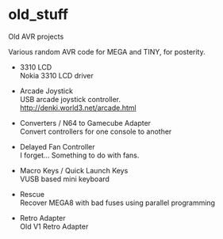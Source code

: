 # old_stuff
Old AVR projects

Various random AVR code for MEGA and TINY, for posterity.

- 3310 LCD  
Nokia 3310 LCD driver

- Arcade Joystick  
USB arcade joystick controller.  
http://denki.world3.net/arcade.html

- Converters / N64 to Gamecube Adapter  
Convert controllers for one console to another

- Delayed Fan Controller  
I forget... Something to do with fans.

- Macro Keys / Quick Launch Keys  
VUSB based mini keyboard

- Rescue  
Recover MEGA8 with bad fuses using parallel programming

- Retro Adapter  
Old V1 Retro Adapter

